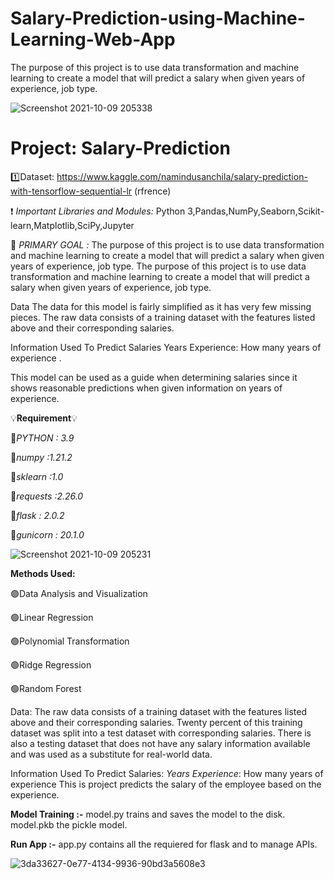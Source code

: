 # Salary-Prediction-using-Machine-Learning-Web-App
The purpose of this project is to use data transformation and machine learning to create a model that will predict a salary when given years of experience, job type.

![Screenshot 2021-10-09 205338](https://user-images.githubusercontent.com/61139658/136664531-2d75f5f9-a9f7-4ebf-abe7-2c2daab5d883.png)
# Project: Salary-Prediction

1️⃣Dataset: https://www.kaggle.com/namindusanchila/salary-prediction-with-tensorflow-sequential-lr (rfrence)

❗  *Important Libraries and Modules:* Python 3,Pandas,NumPy,Seaborn,Scikit-learn,Matplotlib,SciPy,Jupyter


🎯 *PRIMARY GOAL :* The purpose of this project is to use data transformation and machine learning to create a model that will predict a salary when given years of experience, job type. The purpose of this project is to use data transformation and machine learning to create a model that will predict a salary when given years of experience, job type.

Data The data for this model is fairly simplified as it has very few missing pieces. The raw data consists of a training dataset with the features listed above and their corresponding salaries.

Information Used To Predict Salaries Years Experience: How many years of experience .

This model can be used as a guide when determining salaries since it shows reasonable predictions when given information on years of experience.


💡**Requirement**💡

🔅*PYTHON : 3.9*

🔅*numpy :1.21.2*

🔅*sklearn :1.0*

🔅*requests :2.26.0*

🔅*flask : 2.0.2*

🔅*gunicorn : 20.1.0*

![Screenshot 2021-10-09 205231](https://user-images.githubusercontent.com/61139658/136667346-0420c850-331f-4542-8f88-5eb07663f972.png)


**Methods Used:**

🟢Data Analysis and Visualization

🟢Linear Regression

🟢Polynomial Transformation

🟢Ridge Regression

🟢Random Forest


Data: The raw data consists of a training dataset with the features listed above and their corresponding salaries. Twenty percent of this training dataset was split into a test dataset with corresponding salaries. There is also a testing dataset that does not have any salary information available and was used as a substitute for real-world data.




Information Used To Predict Salaries:
*Years Experience*: How many years of experience
This is project predicts the salary of the employee based on the experience.

**Model Training :-**
model.py trains and saves the model to the disk.
model.pkb the pickle model.

**Run App :-**
app.py contains all the requiered for flask and to manage APIs.






![3da33627-0e77-4134-9936-90bd3a5608e3](https://user-images.githubusercontent.com/61139658/136667414-5800fc54-4cd2-4b37-8c91-cb4b4a026e57.jpg)

